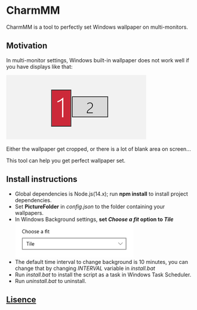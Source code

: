 # CharmMM

CharmMM is a tool to perfectly set Windows wallpaper on multi-monitors. 

## Motivation
In multi-monitor settings, Windows built-in wallpaper does not work well if you have displays like that:

![displays-illustration](./displays-illustration.png)

Either the wallpaper get cropped, or there is a lot of blank area on screen...

This tool can help you get perfect wallpaper set. 

## Install instructions
- Global dependencies is Node.js(14.x); run **npm install** to install project dependencies.
- Set **PictureFolder** in *config.json* to the folder containing your wallpapers.
- In Windows Background settings, **set *Choose a fit* option to *Tile***
  ![choose-fit](./choose-fit.png)
- The default time interval to change background is 10 minutes, you can change that by changing *INTERVAL* variable in *install.bat*
- Run *install.bat* to install the script as a task in Windows Task Scheduler.
- Run *uninstall.bat* to uninstall.

## [Lisence](./LICENSE)
